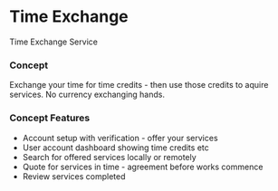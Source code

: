 # Time Exchange

Time Exchange Service


### Concept

Exchange your time for time credits - then use those credits to aquire services.  No currency exchanging hands.

### Concept Features

* Account setup with verification - offer your services
* User account dashboard showing time credits etc
* Search for offered services locally or remotely
* Quote for services in time - agreement before works commence
* Review services completed

